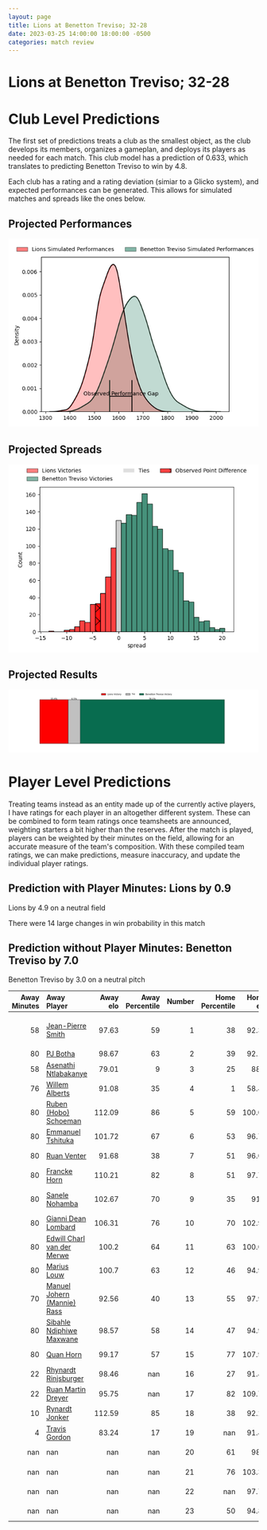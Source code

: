 ```yaml
---  
layout: page  
title: Lions at Benetton Treviso; 32-28  
date: 2023-03-25 14:00:00 18:00:00 -0500  
categories: match review  
---
```

# Lions at Benetton Treviso; 32-28

# Club Level Predictions


The first set of predictions treats a club as the smallest object, as the club develops its members, organizes a gameplan, and deploys its players as needed for each match. This club model has a prediction of 0.633, which translates to predicting Benetton Treviso to win by 4.8.

Each club has a rating and a rating deviation (simiar to a Glicko system), and expected performances can be generated. This allows for simulated matches and spreads like the ones below.
## Projected Performances


![Projected Performances](plots/performances_2023-03-25-BenettonTreviso-Lions.png)
## Projected Spreads


![Projected Spreads](plots/spreads_2023-03-25-BenettonTreviso-Lions.png)
## Projected Results


![Projected Results](plots/resultbar_2023-03-25-BenettonTreviso-Lions.png)
# Player Level Predictions


Treating teams instead as an entity made up of the currently active players, I have ratings for each player in an altogether different system. These can be combined to form team ratings once teamsheets are announced, weighting starters a bit higher than the reserves. After the match is played, players can be weighted by their minutes on the field, allowing for an accurate measure of the team's composition. With these compiled team ratings, we can make predictions, measure inaccuracy, and update the individual player ratings.
## Prediction with Player Minutes: Lions by 0.9


Lions by 4.9 on a neutral field

There were 14 large changes in win probability in this match
## Prediction without Player Minutes: Benetton Treviso by 7.0


Benetton Treviso by 3.0 on a neutral pitch



|   Away Minutes | Away Player                                                                         |   Away elo |   Away Percentile |   Number |   Home Percentile |   Home elo | Home Player                                                                                 |   Home Minutes |
|---------------:|:------------------------------------------------------------------------------------|-----------:|------------------:|---------:|------------------:|-----------:|:--------------------------------------------------------------------------------------------|---------------:|
|             58 | [Jean-Pierre Smith](..//playerfiles//Jean-PierreSmith_cleaned.md)                   |      97.63 |                59 |        1 |                38 |      92.35 | [Francisco Nahuel Tetaz Chaparro](..//playerfiles//FranciscoNahuelTetazChaparro_cleaned.md) |             60 |
|             80 | [PJ Botha](..//playerfiles//PJBotha_cleaned.md)                                     |      98.67 |                63 |        2 |                39 |      92.16 | [Siua Maile](..//playerfiles//SiuaMaile_cleaned.md)                                         |             60 |
|             58 | [Asenathi Ntlabakanye](..//playerfiles//AsenathiNtlabakanye_cleaned.md)             |      79.01 |                 9 |        3 |                25 |      88.8  | [Simone Ferrari](..//playerfiles//SimoneFerrari_cleaned.md)                                 |             60 |
|             76 | [Willem Alberts](..//playerfiles//WillemAlberts_cleaned.md)                         |      91.08 |                35 |        4 |                 1 |      58.48 | [Niccolo Cannone](..//playerfiles//NiccoloCannone_cleaned.md)                               |             40 |
|             80 | [Ruben (Hobo) Schoeman](..//playerfiles//Ruben(Hobo)Schoeman_cleaned.md)            |     112.09 |                86 |        5 |                59 |     100.01 | [Riccardo Favretto](..//playerfiles//RiccardoFavretto_cleaned.md)                           |             80 |
|             80 | [Emmanuel Tshituka](..//playerfiles//EmmanuelTshituka_cleaned.md)                   |     101.72 |                67 |        6 |                53 |      96.76 | [Giovanni Pettinelli](..//playerfiles//GiovanniPettinelli_cleaned.md)                       |             80 |
|             80 | [Ruan Venter](..//playerfiles//RuanVenter_cleaned.md)                               |      91.68 |                38 |        7 |                51 |      96.09 | [Manuel Zuliani](..//playerfiles//ManuelZuliani_cleaned.md)                                 |             50 |
|             80 | [Francke Horn](..//playerfiles//FranckeHorn_cleaned.md)                             |     110.21 |                82 |        8 |                51 |      97.75 | [Lorenzo Cannone](..//playerfiles//LorenzoCannone_cleaned.md)                               |             80 |
|             80 | [Sanele Nohamba](..//playerfiles//SaneleNohamba_cleaned.md)                         |     102.67 |                70 |        9 |                35 |      91.2  | [Dewald Otto Duvenage](..//playerfiles//DewaldOttoDuvenage_cleaned.md)                      |             55 |
|             80 | [Gianni Dean Lombard](..//playerfiles//GianniDeanLombard_cleaned.md)                |     106.31 |                76 |       10 |                70 |     102.99 | [Jacob Umaga](..//playerfiles//JacobUmaga_cleaned.md)                                       |             80 |
|             80 | [Edwill Charl van der Merwe](..//playerfiles//EdwillCharlvanderMerwe_cleaned.md)    |     100.2  |                64 |       11 |                63 |     100.09 | [Marcus Watson](..//playerfiles//MarcusWatson_cleaned.md)                                   |             80 |
|             80 | [Marius Louw](..//playerfiles//MariusLouw_cleaned.md)                               |     100.7  |                63 |       12 |                46 |      94.93 | [Filippo Drago](..//playerfiles//FilippoDrago_cleaned.md)                                   |             65 |
|             70 | [Manuel Johern (Mannie) Rass](..//playerfiles//ManuelJohern(Mannie)Rass_cleaned.md) |      92.56 |                40 |       13 |                55 |      97.94 | [Joaquin Riera](..//playerfiles//JoaquinRiera_cleaned.md)                                   |             80 |
|             80 | [Sibahle Ndiphiwe Maxwane](..//playerfiles//SibahleNdiphiweMaxwane_cleaned.md)      |      98.57 |                58 |       14 |                47 |      94.93 | [Onisi Ratave](..//playerfiles//OnisiRatave_cleaned.md)                                     |             63 |
|             80 | [Quan Horn](..//playerfiles//QuanHorn_cleaned.md)                                   |      99.17 |                57 |       15 |                77 |     107.97 | [Matteo Minozzi](..//playerfiles//MatteoMinozzi_cleaned.md)                                 |             80 |
|             22 | [Rhynardt Rinjsburger](..//playerfiles//RhynardtRinjsburger_cleaned.md)             |      98.46 |               nan |       16 |                27 |      91.44 | [Henry Stowers](..//playerfiles//HenryStowers_cleaned.md)                                   |             40 |
|             22 | [Ruan Martin Dreyer](..//playerfiles//RuanMartinDreyer_cleaned.md)                  |      95.75 |               nan |       17 |                82 |     109.71 | [Federico Ruzza](..//playerfiles//FedericoRuzza_cleaned.md)                                 |             30 |
|             10 | [Rynardt Jonker](..//playerfiles//RynardtJonker_cleaned.md)                         |     112.59 |                85 |       18 |                38 |      92.22 | [Alessandro Garbisi](..//playerfiles//AlessandroGarbisi_cleaned.md)                         |             25 |
|              4 | [Travis Gordon](..//playerfiles//TravisGordon_cleaned.md)                           |      83.24 |                17 |       19 |               nan |      91.42 | [Thomas Gallo](..//playerfiles//ThomasGallo_cleaned.md)                                     |             20 |
|            nan | nan                                                                                 |     nan    |               nan |       20 |                61 |      98.3  | [Tiziano Pasquali](..//playerfiles//TizianoPasquali_cleaned.md)                             |             20 |
|            nan | nan                                                                                 |     nan    |               nan |       21 |                76 |     103.34 | [Bautista Bernasconi](..//playerfiles//BautistaBernasconi_cleaned.md)                       |             20 |
|            nan | nan                                                                                 |     nan    |               nan |       22 |               nan |      97.72 | [Giacomo Da Re](..//playerfiles//GiacomoDaRe_cleaned.md)                                    |             17 |
|            nan | nan                                                                                 |     nan    |               nan |       23 |                50 |      94.89 | [Federico Zani](..//playerfiles//FedericoZani_cleaned.md)                                   |             15 |

